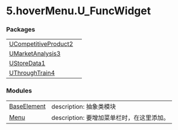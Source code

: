 <!DOCTYPE html>
<html><head>
<title>5.hoverMenu.U_FuncWidget</title>
<meta charset="UTF-8">
<style>

</style>
</head>
<body>
<h1>5.hoverMenu.U_FuncWidget</h1>


<h3>Packages</h3>
<table>
<tr>
<td><a href="README-5.hoverMenu.U_FuncWidget.UCompetitiveProduct2.md">UCompetitiveProduct2</a></td>
<td></td>
</tr><tr>
<td><a href="README-5.hoverMenu.U_FuncWidget.UMarketAnalysis3.md">UMarketAnalysis3</a></td>
<td></td>
</tr><tr>
<td><a href="README-5.hoverMenu.U_FuncWidget.UStoreData1.md">UStoreData1</a></td>
<td></td>
</tr><tr>
<td><a href="README-5.hoverMenu.U_FuncWidget.UThroughTrain4.md">UThroughTrain4</a></td>
<td></td>
</tr>
</table>

<h3>Modules</h3>
<table>
<tr>
<td><a href="5.hoverMenu.U_FuncWidget.BaseElement.md">BaseElement</a></td>
<td>description: &#25277;&#35937;&#31867;&#27169;&#22359;</td>
</tr><tr>
<td><a href="5.hoverMenu.U_FuncWidget.Menu.md">Menu</a></td>
<td>description: &#35201;&#22686;&#21152;&#33756;&#21333;&#26639;&#26102;&#65292;&#22312;&#36825;&#37324;&#28155;&#21152;&#12290;<br></td>
</tr>
</table>
</body></html>